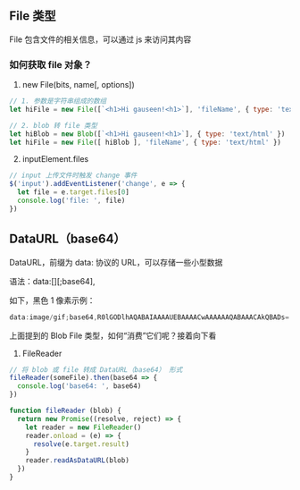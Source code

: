## File 类型
File 包含文件的相关信息，可以通过 js 来访问其内容

### 如何获取 file 对象？
1. new File(bits, name[, options])
```javascript
// 1. 参数是字符串组成的数组
let hiFile = new File([`<h1>Hi gauseen!<h1>`], 'fileName', { type: 'text/html' })

// 2. blob 转 file 类型
let hiBlob = new Blob([`<h1>Hi gauseen!<h1>`], { type: 'text/html' })
let hiFile = new File([ hiBlob ], 'fileName', { type: 'text/html' })
```
2. inputElement.files
```javascript
// input 上传文件时触发 change 事件
$('input').addEventListener('change', e => {
  let file = e.target.files[0]
  console.log('file: ', file)
})
```


## DataURL（base64）
DataURL，前缀为 data: 协议的 URL，可以存储一些小型数据

语法：data:[<mediatype>][;base64],<data>

如下，黑色 1 像素示例：
```javascript
data:image/gif;base64,R0lGODlhAQABAIAAAAUEBAAAACwAAAAAAQABAAACAkQBADs=
```
上面提到的 Blob File 类型，如何“消费”它们呢？接着向下看

1. FileReader
```javascript
// 将 blob 或 file 转成 DataURL（base64） 形式
fileReader(someFile).then(base64 => {
  console.log('base64: ', base64)
})

function fileReader (blob) {
  return new Promise((resolve, reject) => {
    let reader = new FileReader()
    reader.onload = (e) => {
      resolve(e.target.result)
    }
    reader.readAsDataURL(blob)
  })
}
```